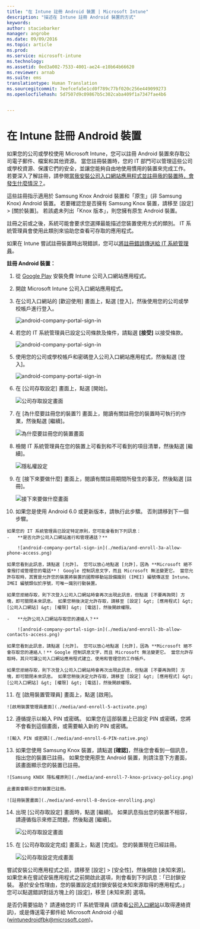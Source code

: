 ```yaml
---
title: "在 Intune 註冊 Android 裝置 | Microsoft Intune"
description: "描述在 Intune 註冊 Android 裝置的方式"
keywords: 
author: staciebarker
manager: angrobe
ms.date: 09/09/2016
ms.topic: article
ms.prod: 
ms.service: microsoft-intune
ms.technology: 
ms.assetid: 0ed3a002-7533-4001-ae24-e10b64b66620
ms.reviewer: arnab
ms.suite: ems
translationtype: Human Translation
ms.sourcegitcommit: 7eefcefa5e1cd0f789c77bf020c256e449099273
ms.openlocfilehash: 5d7507d9c09867b5c302caba409f1a7347fae4b6


---
```



# 在 Intune 註冊 Android 裝置

如果您的公司或學校使用 Microsoft Intune，您可以註冊 Android 裝置來存取公司電子郵件、檔案和其他資源。 當您註冊裝置時，您的 IT 部門可以管理這些公司或學校資源、保護它們的安全，並讓您能夠自由地使用慣用的裝置來完成工作。 若要深入了解註冊，請參閱[當我安裝公司入口網站應用程式並註冊我的裝置時，會發生什麼情況？](what-happens-if-you-install-the-Company-Portal-app-and-enroll-your-device-in-intune-android.md)。

這些註冊指示適用於 Samsung Knox Android 裝置和「原生」(非 Samsung Knox) Android 裝置。 若要確認您是否擁有 Samsung Knox 裝置，請移至 [設定] &gt; [關於裝置]。 若該處未列出「Knox 版本」，則您擁有原生 Android 裝置。

註冊之前或之後，系統可能會要求您選擇最能描述您裝置使用方式的類別。 IT 系統管理員會使用此類別來協助您查看可存取的應用程式。

如果在 Intune 嘗試註冊裝置時出現錯誤，您可以[將註冊錯誤傳送給 IT 系統管理員](send-enrollment-errors-to-your-it-administrator-android.md)。

**註冊 Android 裝置：**

1.  從 [Google Play](http://play.google.com/store/apps/details?id=com.microsoft.windowsintune.companyportal) 安裝免費 Intune 公司入口網站應用程式。

2.  開啟 Microsoft Intune 公司入口網站應用程式。

3.  在公司入口網站的 [歡迎使用] 畫面上，點選 [登入]，然後使用您的公司或學校帳戶進行登入。

    ![android-company-portal-sign-in](./media/and-enroll-0-welcome-screen.png)   

4.  若您的 IT 系統管理員已設定公司條款及條件，請點選 **[接受]** 以接受條款。

    ![android-company-portal-sign-in](./media/and-enroll-3-accept-terms.png)

5.  使用您的公司或學校帳戶和密碼登入公司入口網站應用程式，然後點選 [登入]。

    ![android-company-portal-sign-in](./media/and-enroll-2-cp-sign-in.png)

6.  在 [公司存取設定] 畫面上，點選 [開始]。

    ![公司存取設定畫面](./media/and-enroll-4a-comp-access-setup.png)

7.  在 [為什麼要註冊您的裝置?] 畫面上，閱讀有關註冊您的裝置時可執行的作業，然後點選 [繼續]。

    ![為什麼要註冊您的裝置畫面](./media/and-enroll-4b-why-enroll.png)

8.  檢閱 IT 系統管理員在您的裝置上可看到和不可看到的項目清單，然後點選 [繼續]。

    ![隱私權設定](./media/and-enroll-4c-we-care-privacy.png)

9.  在 [接下來要做什麼] 畫面上，閱讀有關註冊期間所發生的事況，然後點選 [註冊]。

    ![接下來要做什麼畫面](./media/and-enroll-4d-what-comes-next.png)

10.  如果您是使用 Android 6.0 或更新版本，請執行此步驟。 否則請移到下一個步驟。

    如果您的 IT 系統管理員已設定特定原則，您可能會看到下列訊息：
    -   **是否允許公司入口網站進行和管理通話？**

        ![android-company-portal-sign-in](./media/and-enroll-3a-allow-phone-access.png)

    如果您看到此訊息，請點選 [允許]。 您可以放心地點選 [允許]，因為 **Microsoft 絕不會撥打或管理您的電話**！ Google 控制訊息文字，而且 Microsoft 無法變更它。 當您允許存取時，其實是允許您的裝置將裝置的國際移動站設備識別 (IMEI) 編號傳送至 Intune。 IMEI 編號類似於序號，可唯一識別行動裝置。

    如果您拒絕存取，則下次登入公司入口網站時會再次出現此訊息，但點選 [不要再詢問] 方塊，即可關閉未來訊息。 如果您稍後決定允許存取，請移至 [設定] &gt; [應用程式] &gt; [公司入口網站] &gt; [權限] &gt; [電話]，然後開啟權限。

    -   **允許公司入口網站存取您的連絡人？**

        ![android-company-portal-sign-in](./media/and-enroll-3b-allow-contacts-access.png)

    如果您看到此訊息，請點選 [允許]。 您可以放心地點選 [允許]，因為 **Microsoft 絕不會存取您的連絡人！** Google 控制訊息文字，而且 Microsoft 無法變更它。 當您允許存取時，其只可讓公司入口網站應用程式建立、使用和管理您的工作帳戶。

    如果您拒絕存取，則下次登入公司入口網站時會再次出現此訊息，但點選 [不要再詢問] 方塊，即可關閉未來訊息。 如果您稍後決定允許存取，請移至 [設定] &gt; [應用程式] &gt; [公司入口網站] &gt; [權限] &gt; [電話]，然後開啟權限。

11.  在 [啟用裝置管理員] 畫面上，點選 [啟用]。

    ![啟用裝置管理員畫面](./media/and-enroll-5-activate.png)

12.  遵循提示以輸入 PIN 或密碼。 如果您在這部裝置上已設定 PIN 或密碼，您將不會看到這個畫面，或需要輸入新的 PIN 或密碼。

    ![輸入 PIN 或密碼](./media/and-enroll-6-PIN-native.png)

13.  如果您使用 Samsung Knox 裝置，請點選 **[確認]**，然後您會看到一個訊息，指出您的裝置已註冊。 如果您使用原生 Android 裝置，則請注意下方畫面，該畫面顯示您的裝置已註冊。

    ![Samsung KNOX 隱私權原則](./media/and-enroll-7-knox-privacy-policy.png)

    此畫面會顯示您的裝置已註冊。

    ![註冊裝置畫面](./media/and-enroll-8-device-enrolling.png)

14. 出現 [公司存取設定] 畫面時，點選 [繼續]。 如果訊息指出您的裝置不相容，請遵循指示來修正問題，然後點選 [繼續]。

    ![公司存取設定畫面](./media/and-enroll-9-comp-access-setup.png)  

11. 在 [公司存取設定完成] 畫面上，點選 [完成]。 您的裝置現在已經註冊。

    ![公司存取設定完成畫面](./media/and-enroll-10-comp-access-setup-complete.png)

嘗試安裝公司應用程式之前，請移至 [設定] &gt; [安全性]，然後開啟 [未知來源]。 如果您未在嘗試安裝應用程式之前開啟此選項，則會看到下列訊息：「已封鎖安裝。 基於安全性理由，您的裝置設定成封鎖安裝從未知來源取得的應用程式。」 您可以點選錯誤對話方塊上的 [設定]，移至 [未知來源] 選項。

是否仍需要協助？ 請連絡您的 IT 系統管理員 (請查看[公司入口網站](http://portal.manage.microsoft.com)以取得連絡資訊)，或是傳送電子郵件給 Microsoft Android 小組 (wintunedroidfbk@microsoft.com)。



<!--HONumber=Oct16_HO2-->


